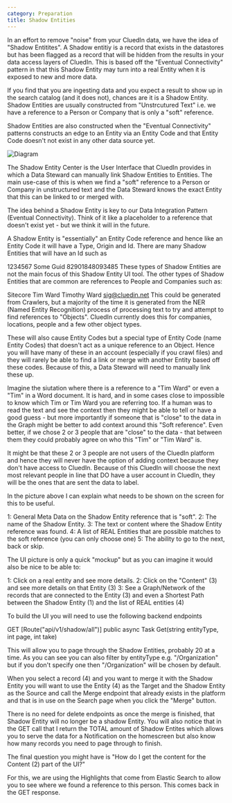 ```yaml
---
category: Preparation
title: Shadow Entities
---
```


In an effort to remove "noise" from your CluedIn data, we have the idea of "Shadow Entitites". A Shadow entitiy is a record that exists in the datastores but has been flagged as a record that will be hidden from the results in your data access layers of CluedIn. This is based off the "Eventual Connectivity" pattern in that this Shadow Entity may turn into a real Entity when it is exposed to new and more data. 

If you find that you are ingesting data and you expect a result to show up in the search catalog (and it does not), chances are it is a Shadow Entity. Shadow Entities are usually constructed from "Unstrcutured Text" i.e. we have a reference to a Person or Company that is only a "soft" reference. 

Shadow Entities are also constructed when the "Eventual Connectivity" patterns constructs an edge to an Entity via an Entity Code and that Entity Code doesn't not exist in any other data source yet. 

![Diagram](intro-shadow-entitys.png)

The Shadow Entity Center is the User Interface that CluedIn provides in which a Data Steward can manually link Shadow Entities to Entities. The main use-case of this is when we find a "soft" reference to a Person or Company in unstructured text and the Data Steward knows the exact Entity that this can be linked to or merged with. 

The idea behind a Shadow Entity is key to our Data Integration Pattern (Eventual Connectivity). Think of it like a placeholder to a reference that doesn't exist yet - but we think it will in the future.

A Shadow Entity is "essentially" an Entity Code reference and hence like an Entity Code it will have a Type, Origin and Id. There are many Shadow Entities that will have an Id such as

1234567
Some Guid
82901848093485
These types of Shadow Entities are not the main focus of this Shadow Entity UI tool. The other types of Shadow Entities that are common are references to People and Companies such as:

Sitecore
Tim Ward
Timothy Ward
sig@cluedin.net
This could be generated from Crawlers, but a majority of the time it is generated from the NER (Named Entity Recognition) process of processing text to try and attempt to find references to "Objects". CluedIn currently does this for companies, locations, people and a few other object types.

These will also cause Entity Codes but a special type of Entity Code (name Entity Codes) that doesn't act as a unique reference to an Object. Hence you will have many of these in an account (especially if you crawl files) and they will rarely be able to find a link or merge with another Entity based off these codes. Because of this, a Data Steward will need to manually link these up.

Imagine the siutation where there is a reference to a "Tim Ward" or even a "Tim" in a Word document. It is hard, and in some cases close to impossible to know which Tim or Tim Ward you are referring too. If a human was to read the text and see the context then they might be able to tell or have a good guess - but more importantly if someone that is "close" to the data in the Graph might be better to add context around this "Soft reference". Even better, if we chose 2 or 3 people that are "close" to the data - that between them they could probably agree on who this "Tim" or "Tim Ward" is.

It might be that these 2 or 3 people are not users of the CluedIn platform and hence they will never have the option of adding context because they don't have access to CluedIn. Because of this CluedIn will choose the next most relevant people in line that DO have a user account in CluedIn, they will be the ones that are sent the data to label.

In the picture above I can explain what needs to be shown on the screen for this to be useful.

1: General Meta Data on the Shadow Entity reference that is "soft".
2: The name of the Shadow Entity.
3: The text or content where the Shadow Entity reference was found.
4: A list of REAL Entities that are possible matches to the soft reference (you can only choose one)
5: The ability to go to the next, back or skip.

The UI picture is only a quick "mockup" but as you can imagine it would also be nice to be able to:

1: Click on a real entity and see more details.
2: Click on the "Content" (3) and see more details on that Entity (3)
3: See a Graph/Network of the records that are connected to the Entity (3) and even a Shortest Path between the Shadow Entity (1) and the list of REAL entities (4)

To build the UI you will need to use the following backend endpoints

GET [Route("api/v1/shadow/all")]
public async Task Get(string entityType, int page, int take)

This will allow you to page through the Shadow Entities, probably 20 at a time. As you can see you can also filter by entityType e.g. "/Organization" but if you don't specify one then "/Organization" will be chosen by default.

When you select a record (4) and you want to merge it with the Shadow Entity you will want to use the Entity (4) as the Target and the Shadow Entity as the Source and call the Merge endpoint that already exists in the platform and that is in use on the Search page when you click the "Merge" button.

There is no need for delete endpoints as once the merge is finished, that Shadow Entity will no longer be a shadow Entity. You will also notice that in the GET call that I return the TOTAL amount of Shadow Entites which allows you to serve the data for a Notification on the homescreen but also know how many records you need to page through to finish.

The final question you might have is "How do I get the content for the Content (2) part of the UI?"

For this, we are using the Highlights that come from Elastic Search to allow you to see where we found a reference to this person. This comes back in the GET response.